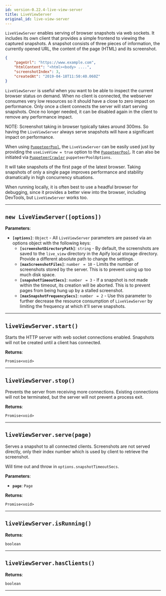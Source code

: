 ```yaml
---
id: version-0.22.4-live-view-server
title: LiveViewServer
original_id: live-view-server
---
```


<a name="liveviewserver"></a>

`LiveViewServer` enables serving of browser snapshots via web sockets. It includes its own client that provides a simple frontend to viewing the
captured snapshots. A snapshot consists of three pieces of information, the currently opened URL, the content of the page (HTML) and its screenshot.

```json
{
    "pageUrl": "https://www.example.com",
    "htmlContent": "<html><body> ....",
    "screenshotIndex": 3,
    "createdAt": "2019-04-18T11:50:40.060Z"
}
```

`LiveViewServer` is useful when you want to be able to inspect the current browser status on demand. When no client is connected, the webserver
consumes very low resources so it should have a close to zero impact on performance. Only once a client connects the server will start serving
snapshots. Once no longer needed, it can be disabled again in the client to remove any performance impact.

NOTE: Screenshot taking in browser typically takes around 300ms. So having the `LiveViewServer` always serve snapshots will have a significant impact
on performance.

When using [`PuppeteerPool`](/docs/api/puppeteer-pool), the `LiveViewServer` can be easily used just by providing the `useLiveView = true` option to
the [`PuppeteerPool`](/docs/api/puppeteer-pool). It can also be initiated via [`PuppeteerCrawler`](/docs/api/puppeteer-crawler)
`puppeteerPoolOptions`.

It will take snapshots of the first page of the latest browser. Taking snapshots of only a single page improves performance and stability dramatically
in high concurrency situations.

When running locally, it is often best to use a headful browser for debugging, since it provides a better view into the browser, including DevTools,
but `LiveViewServer` works too.

---

<a name="liveviewserver"></a>

## `new LiveViewServer([options])`

**Parameters**:

-   **`[options]`**: `Object` - All `LiveViewServer` parameters are passed via an options object with the following keys:
    -   **`[screenshotDirectoryPath]`**: `string` - By default, the screenshots are saved to the `live_view` directory in the Apify local storage
        directory. Provide a different absolute path to change the settings.
    -   **`[maxScreenshotFiles]`**: `number` <code> = 10</code> - Limits the number of screenshots stored by the server. This is to prevent using up
        too much disk space.
    -   **`[snapshotTimeoutSecs]`**: `number` <code> = 3</code> - If a snapshot is not made within the timeout, its creation will be aborted. This is
        to prevent pages from being hung up by a stalled screenshot.
    -   **`[maxSnapshotFrequencySecs]`**: `number` <code> = 2</code> - Use this parameter to further decrease the resource consumption of
        `LiveViewServer` by limiting the frequency at which it'll serve snapshots.

---

<a name="start"></a>

## `liveViewServer.start()`

Starts the HTTP server with web socket connections enabled. Snapshots will not be created until a client has connected.

**Returns**:

`Promise<void>`

---

<a name="stop"></a>

## `liveViewServer.stop()`

Prevents the server from receiving more connections. Existing connections will not be terminated, but the server will not prevent a process exit.

**Returns**:

`Promise<void>`

---

<a name="serve"></a>

## `liveViewServer.serve(page)`

Serves a snapshot to all connected clients. Screenshots are not served directly, only their index number which is used by client to retrieve the
screenshot.

Will time out and throw in `options.snapshotTimeoutSecs`.

**Parameters**:

-   **`page`**: `Page`

**Returns**:

`Promise<void>`

---

<a name="isrunning"></a>

## `liveViewServer.isRunning()`

**Returns**:

`boolean`

---

<a name="hasclients"></a>

## `liveViewServer.hasClients()`

**Returns**:

`boolean`

---

